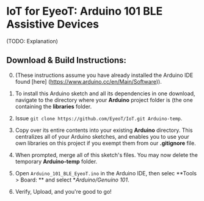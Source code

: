 # IoT for EyeoT: Arduino 101 BLE Assistive Devices
(TODO: Explanation)

## Download & Build Instructions:

0. (These instructions assume you have already installed the Arduino IDE found [here] (https://www.arduino.cc/en/Main/Software)). 

1. To install this Arduino sketch and all its dependencies in one download, navigate to the directory where your **Arduino** project folder is (the one containing the **libraries** folder. 

2. Issue `git clone https://github.com/EyeoT/IoT.git Arduino-temp`. 

3. Copy over its entire contents into your existing **Arduino** directory. This centralizes all of your Arduino sketches, and enables you to use your own libraries on this project if you exempt them from our **.gitignore** file. 

4. When prompted, merge all of this sketch's files. You may now delete the temporary **Arduino-temp** folder.

5. Open `Arduino_101_BLE_EyeoT.ino` in the Arduino IDE, then selec **Tools > Board: ** and select **Arduino/Genuino 101*.

6. Verify, Upload, and you're good to go!
